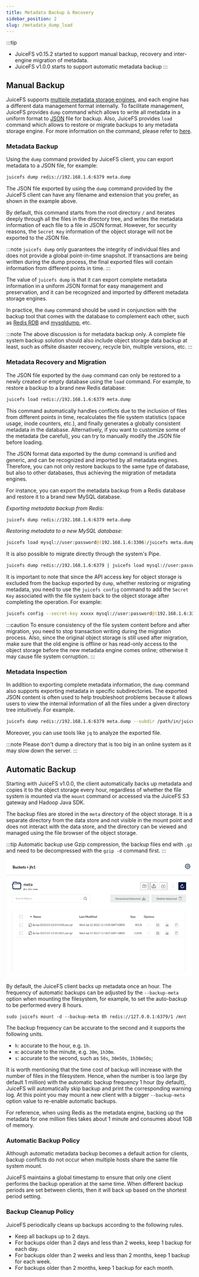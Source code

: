 ```yaml
---
title: Metadata Backup & Recovery
sidebar_position: 2
slug: /metadata_dump_load
---
```


:::tip

- JuiceFS v0.15.2 started to support manual backup, recovery and inter-engine migration of metadata.
- JuiceFS v1.0.0 starts to support automatic metadata backup
:::

## Manual Backup

JuiceFS supports [multiple metadata storage engines](../guide/how_to_set_up_metadata_engine.md), and each engine has a different data management format internally. To facilitate management, JuiceFS provides `dump` command which allows to write all metadata in a uniform format to [JSON](https://www.json.org/json-en.html) file for backup. Also, JuiceFS provides `load` command which allows to restore or migrate backups to any metadata storage engine. For more information on the command, please refer to [here](../reference/command_reference.md#juicefs-dump).

### Metadata Backup

Using the `dump` command provided by JuiceFS client, you can export metadata to a JSON file, for example:

```bash
juicefs dump redis://192.168.1.6:6379 meta.dump
```

The JSON file exported by using the `dump` command provided by the JuiceFS client can have any filename and extension that you prefer, as shown in the example above.

By default, this command starts from the root directory `/` and iterates deeply through all the files in the directory tree, and writes the metadata information of each file to a file in JSON format. However, for security reasons, the `Secret Key` information of the object storage will not be exported to the JSON file.

:::note
`juicefs dump` only guarantees the integrity of individual files and does not provide a global point-in-time snapshot. If transactions are being written during the dump process, the final exported files will contain information from different points in time.
:::

The value of `juicefs dump` is that it can export complete metadata information in a uniform JSON format for easy management and preservation, and it can be recognized and imported by different metadata storage engines.

In practice, the `dump` command should be used in conjunction with the backup tool that comes with the database to complement each other, such as [Redis RDB](https://redis.io/topics/persistence#backing-up-redis-data) and [mysqldump](https://dev.mysql.com/doc/mysql-backup-excerpt/5.7/en/mysqldump-sql-format.html), etc.

:::note
The above discussion is for metadata backup only. A complete file system backup solution should also include object storage data backup at least, such as offsite disaster recovery, recycle bin, multiple versions, etc.
:::

### Metadata Recovery and Migration

The JSON file exported by the `dump` command can only be restored to a newly created or empty database using the `load` command. For example, to restore a backup to a brand new Redis database:

```bash
juicefs load redis://192.168.1.6:6379 meta.dump
```

This command automatically handles conflicts due to the inclusion of files from different points in time, recalculates the file system statistics (space usage, inode counters, etc.), and finally generates a globally consistent metadata in the database. Alternatively, if you want to customize some of the metadata (be careful), you can try to manually modify the JSON file before loading.

The JSON format data exported by the dump command is unified and generic, and can be recognized and imported by all metadata engines. Therefore, you can not only restore backups to the same type of database, but also to other databases, thus achieving the migration of metadata engines.

For instance, you can export the metadata backup from a Redis database and restore it to a brand new MySQL database.

*Exporting metadata backup from Redis:*

```bash
juicefs dump redis://192.168.1.6:6379 meta.dump
```

*Restoring metadata to a new MySQL database:*

```bash
juicefs load mysql://user:password@(192.168.1.6:3306)/juicefs meta.dump
```

It is also possible to migrate directly through the system's Pipe.

```bash
juicefs dump redis://192.168.1.6:6379 | juicefs load mysql://user:password@(192.168.1.6:3306)/juicefs
```

It is important to note that since the API access key for object storage is excluded from the backup exported by `dump`, whether restoring or migrating metadata, you need to use the `juicefs config` command to add the `Secret Key` associated with the file system back to the object storage after completing the operation. For example:

```bash
juicefs config --secret-key xxxxx mysql://user:password@(192.168.1.6:3306)/juicefs
```

:::caution
To ensure consistency of the file system content before and after migration, you need to stop transaction writing during the migration process. Also, since the original object storage is still used after migration, make sure that the old engine is offline or has read-only access to the object storage before the new metadata engine comes online; otherwise it may cause file system corruption.
:::

### Metadata Inspection

In addition to exporting complete metadata information, the `dump` command also supports exporting metadata in specific subdirectories. The exported JSON content is often used to help troubleshoot problems because it allows users to view the internal information of all the files under a given directory tree intuitively. For example.

```bash
juicefs dump redis://192.168.1.6:6379 meta.dump --subdir /path/in/juicefs
```

Moreover, you can use tools like `jq` to analyze the exported file.

:::note
Please don't dump a directory that is too big in an online system as it may slow down the server.
:::

## Automatic Backup

Starting with JuiceFS v1.0.0, the client automatically backs up metadata and copies it to the object storage every hour, regardless of whether the file system is mounted via the `mount` command or accessed via the JuiceFS S3 gateway and Hadoop Java SDK.

The backup files are stored in the `meta` directory of the object storage. It is a separate directory from the data store and not visible in the mount point and does not interact with the data store, and the directory can be viewed and managed using the file browser of the object storage.

:::tip
Automatic backup use Gzip compression, the backup files end with `.gz` and need to be decompressed with the `gzip -d` command first.
:::

![](../images/meta-auto-backup-list.png)

By default, the JuiceFS client backs up metadata once an hour. The frequency of automatic backups can be adjusted by the `--backup-meta` option when mounting the filesystem, for example, to set the auto-backup to be performed every 8 hours.

```shell
sudo juicefs mount -d --backup-meta 8h redis://127.0.0.1:6379/1 /mnt
```

The backup frequency can be accurate to the second and it supports the following units.

- `h`: accurate to the hour, e.g. `1h`.
- `m`: accurate to the minute, e.g. `30m`, `1h30m`.
- `s`: accurate to the second, such as `50s`, `30m50s`, `1h30m50s`;

It is worth mentioning that the time cost of backup will increase with the number of files in the filesystem. Hence, when the number is too large (by default 1 million) with the automatic backup frequency 1 hour (by default), JuiceFS will automatically skip backup and print the corresponding warning log. At this point you may mount a new client with a bigger `--backup-meta` option value to re-enable automatic backups.

For reference, when using Redis as the metadata engine, backing up the metadata for one million files takes about 1 minute and consumes about 1GB of memory.

### Automatic Backup Policy

Although automatic metadata backup becomes a default action for clients, backup conflicts do not occur when multiple hosts share the same file system mount.

JuiceFS maintains a global timestamp to ensure that only one client performs the backup operation at the same time. When different backup periods are set between clients, then it will back up based on the shortest period setting.

### Backup Cleanup Policy

JuiceFS periodically cleans up backups according to the following rules.

- Keep all backups up to 2 days.
- For backups older than 2 days and less than 2 weeks, keep 1 backup for each day.
- For backups older than 2 weeks and less than 2 months, keep 1 backup for each week.
- For backups older than 2 months, keep 1 backup for each month.

